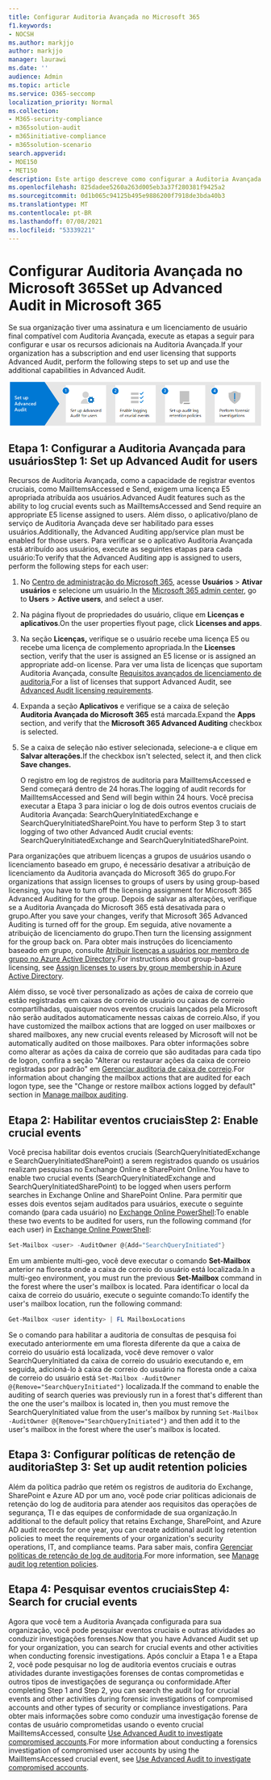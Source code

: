 ```yaml
---
title: Configurar Auditoria Avançada no Microsoft 365
f1.keywords:
- NOCSH
ms.author: markjjo
author: markjjo
manager: laurawi
ms.date: ''
audience: Admin
ms.topic: article
ms.service: O365-seccomp
localization_priority: Normal
ms.collection:
- M365-security-compliance
- m365solution-audit
- m365initiative-compliance
- m365solution-scenario
search.appverid:
- MOE150
- MET150
description: Este artigo descreve como configurar a Auditoria Avançada para que você possa realizar investigações forenses quando contas de usuário são comprometidas ou para investigar outros incidentes relacionados à segurança.
ms.openlocfilehash: 825dadee5260a263d005eb3a37f280381f9425a2
ms.sourcegitcommit: 0d1b065c94125b495e9886200f7918de3bda40b3
ms.translationtype: MT
ms.contentlocale: pt-BR
ms.lasthandoff: 07/08/2021
ms.locfileid: "53339221"
---
```

# <a name="set-up-advanced-audit-in-microsoft-365"></a><span data-ttu-id="8791f-103">Configurar Auditoria Avançada no Microsoft 365</span><span class="sxs-lookup"><span data-stu-id="8791f-103">Set up Advanced Audit in Microsoft 365</span></span>

<span data-ttu-id="8791f-104">Se sua organização tiver uma assinatura e um licenciamento de usuário final compatível com Auditoria Avançada, execute as etapas a seguir para configurar e usar os recursos adicionais na Auditoria Avançada.</span><span class="sxs-lookup"><span data-stu-id="8791f-104">If your organization has a subscription and end user licensing that supports Advanced Audit, perform the following steps to set up and use the additional capabilities in Advanced Audit.</span></span>

![Fluxo de trabalho para configurar a Auditoria Avançada](../media/AdvancedAuditWorkflow.png)

## <a name="step-1-set-up-advanced-audit-for-users"></a><span data-ttu-id="8791f-106">Etapa 1: Configurar a Auditoria Avançada para usuários</span><span class="sxs-lookup"><span data-stu-id="8791f-106">Step 1: Set up Advanced Audit for users</span></span>

<span data-ttu-id="8791f-107">Recursos de Auditoria Avançada, como a capacidade de registrar eventos cruciais, como MailItemsAccessed e Send, exigem uma licença E5 apropriada atribuída aos usuários.</span><span class="sxs-lookup"><span data-stu-id="8791f-107">Advanced Audit features such as the ability to log crucial events such as MailItemsAccessed and Send require an appropriate E5 license assigned to users.</span></span> <span data-ttu-id="8791f-108">Além disso, o aplicativo/plano de serviço de Auditoria Avançada deve ser habilitado para esses usuários.</span><span class="sxs-lookup"><span data-stu-id="8791f-108">Additionally, the Advanced Auditing app/service plan must be enabled for those users.</span></span> <span data-ttu-id="8791f-109">Para verificar se o aplicativo Auditoria Avançada está atribuído aos usuários, execute as seguintes etapas para cada usuário:</span><span class="sxs-lookup"><span data-stu-id="8791f-109">To verify that the Advanced Auditing app is assigned to users, perform the following steps for each user:</span></span>

1. <span data-ttu-id="8791f-110">No [Centro de administração do Microsoft 365](https://admin.microsoft.com/Adminportal), acesse **Usuários** > **Ativar usuários** e selecione um usuário.</span><span class="sxs-lookup"><span data-stu-id="8791f-110">In the [Microsoft 365 admin center](https://admin.microsoft.com/Adminportal), go to **Users** > **Active users**, and select a user.</span></span>

2. <span data-ttu-id="8791f-111">Na página flyout de propriedades do usuário, clique em **Licenças e aplicativos**.</span><span class="sxs-lookup"><span data-stu-id="8791f-111">On the user properties flyout page, click **Licenses and apps**.</span></span>

3. <span data-ttu-id="8791f-112">Na seção **Licenças,** verifique se o usuário recebe uma licença E5 ou recebe uma licença de complemento apropriada.</span><span class="sxs-lookup"><span data-stu-id="8791f-112">In the **Licenses** section, verify that the user is assigned an E5 license or is assigned an appropriate add-on license.</span></span> <span data-ttu-id="8791f-113">Para ver uma lista de licenças que suportam Auditoria Avançada, consulte [Requisitos avançados de licenciamento de auditoria.](auditing-solutions-overview.md#advanced-audit-1)</span><span class="sxs-lookup"><span data-stu-id="8791f-113">For a list of licenses that support Advanced Audit, see [Advanced Audit licensing requirements](auditing-solutions-overview.md#advanced-audit-1).</span></span>

4. <span data-ttu-id="8791f-114">Expanda a seção **Aplicativos** e verifique se a caixa de seleção **Auditoria Avançada do Microsoft 365** está marcada.</span><span class="sxs-lookup"><span data-stu-id="8791f-114">Expand the **Apps** section, and verify that the **Microsoft 365 Advanced Auditing** checkbox is selected.</span></span>

5. <span data-ttu-id="8791f-115">Se a caixa de seleção não estiver selecionada, selecione-a e clique em **Salvar alterações.**</span><span class="sxs-lookup"><span data-stu-id="8791f-115">If the checkbox isn't selected, select it, and then click **Save changes.**</span></span>

   <span data-ttu-id="8791f-116">O registro em log de registros de auditoria para MailItemsAccessed e Send começará dentro de 24 horas.</span><span class="sxs-lookup"><span data-stu-id="8791f-116">The logging of audit records for MailItemsAccessed and Send will begin within 24 hours.</span></span> <span data-ttu-id="8791f-117">Você precisa executar a Etapa 3 para iniciar o log de dois outros eventos cruciais de Auditoria Avançada: SearchQueryInitiatedExchange e SearchQueryInitiatedSharePoint.</span><span class="sxs-lookup"><span data-stu-id="8791f-117">You have to perform Step 3 to start logging of two other Advanced Audit crucial events: SearchQueryInitiatedExchange and SearchQueryInitiatedSharePoint.</span></span>

<span data-ttu-id="8791f-118">Para organizações que atribuem licenças a grupos de usuários usando o licenciamento baseado em grupo, é necessário desativar a atribuição de licenciamento da Auditoria avançada do Microsoft 365 do grupo.</span><span class="sxs-lookup"><span data-stu-id="8791f-118">For organizations that assign licenses to groups of users by using group-based licensing, you have to turn off the licensing assignment for Microsoft 365 Advanced Auditing for the group.</span></span> <span data-ttu-id="8791f-119">Depois de salvar as alterações, verifique se a Auditoria Avançada do Microsoft 365 está desativada para o grupo.</span><span class="sxs-lookup"><span data-stu-id="8791f-119">After you save your changes, verify that Microsoft 365 Advanced Auditing is turned off for the group.</span></span> <span data-ttu-id="8791f-120">Em seguida, ative novamente a atribuição de licenciamento do grupo.</span><span class="sxs-lookup"><span data-stu-id="8791f-120">Then turn the licensing assignment for the group back on.</span></span> <span data-ttu-id="8791f-121">Para obter mais instruções do licenciamento baseado em grupo, consulte [Atribuir licenças a usuários por membro de grupo no Azure Active Directory](/azure/active-directory/users-groups-roles/licensing-groups-assign).</span><span class="sxs-lookup"><span data-stu-id="8791f-121">For instructions about group-based licensing, see [Assign licenses to users by group membership in Azure Active Directory](/azure/active-directory/users-groups-roles/licensing-groups-assign).</span></span>

<span data-ttu-id="8791f-122">Além disso, se você tiver personalizado as ações de caixa de correio que estão registradas em caixas de correio de usuário ou caixas de correio compartilhadas, quaisquer novos eventos cruciais lançados pela Microsoft não serão auditados automaticamente nessas caixas de correio.</span><span class="sxs-lookup"><span data-stu-id="8791f-122">Also, if you have customized the mailbox actions that are logged on user mailboxes or shared mailboxes, any new crucial events released by Microsoft will not be automatically audited on those mailboxes.</span></span> <span data-ttu-id="8791f-123">Para obter informações sobre como alterar as ações da caixa de correio que são auditadas para cada tipo de logon, confira a seção "Alterar ou restaurar ações da caixa de correio registradas por padrão" em [Gerenciar auditoria de caixa de correio](enable-mailbox-auditing.md#change-or-restore-mailbox-actions-logged-by-default).</span><span class="sxs-lookup"><span data-stu-id="8791f-123">For information about changing the mailbox actions that are audited for each logon type, see the "Change or restore mailbox actions logged by default" section in [Manage mailbox auditing](enable-mailbox-auditing.md#change-or-restore-mailbox-actions-logged-by-default).</span></span>

## <a name="step-2-enable-crucial-events"></a><span data-ttu-id="8791f-124">Etapa 2: Habilitar eventos cruciais</span><span class="sxs-lookup"><span data-stu-id="8791f-124">Step 2: Enable crucial events</span></span>

<span data-ttu-id="8791f-125">Você precisa habilitar dois eventos cruciais (SearchQueryInitiatedExchange e SearchQueryInitiatedSharePoint) a serem registrados quando os usuários realizam pesquisas no Exchange Online e SharePoint Online.</span><span class="sxs-lookup"><span data-stu-id="8791f-125">You have to enable two crucial events (SearchQueryInitiatedExchange and SearchQueryInitiatedSharePoint) to be logged when users perform searches in Exchange Online and SharePoint Online.</span></span> <span data-ttu-id="8791f-126">Para permitir que esses dois eventos sejam auditados para usuários, execute o seguinte comando (para cada usuário) no [Exchange Online PowerShell](/powershell/exchange/connect-to-exchange-online-powershell):</span><span class="sxs-lookup"><span data-stu-id="8791f-126">To enable these two events to be audited for users, run the following command (for each user) in [Exchange Online PowerShell](/powershell/exchange/connect-to-exchange-online-powershell):</span></span>

```powershell
Set-Mailbox <user> -AuditOwner @{Add="SearchQueryInitiated"}
```

<span data-ttu-id="8791f-127">Em um ambiente multi-geo, você deve executar o comando **Set-Mailbox** anterior na floresta onde a caixa de correio do usuário está localizada.</span><span class="sxs-lookup"><span data-stu-id="8791f-127">In a multi-geo environment, you must run the previous **Set-Mailbox** command in the forest where the user's mailbox is located.</span></span> <span data-ttu-id="8791f-128">Para identificar o local da caixa de correio do usuário, execute o seguinte comando:</span><span class="sxs-lookup"><span data-stu-id="8791f-128">To identify the user's mailbox location, run the following command:</span></span> 

```powershell
Get-Mailbox <user identity> | FL MailboxLocations
```

<span data-ttu-id="8791f-129">Se o comando para habilitar a auditoria de consultas de pesquisa foi executado anteriormente em uma floresta diferente da que a caixa de correio do usuário está localizada, você deve remover o valor SearchQueryInitiated da caixa de correio do usuário executando e, em seguida, adicioná-lo à caixa de correio do usuário na floresta onde a caixa de correio do usuário está `Set-Mailbox -AuditOwner @{Remove="SearchQueryInitiated"}` localizada.</span><span class="sxs-lookup"><span data-stu-id="8791f-129">If the command to enable the auditing of search queries was previously run in a forest that's different than the one the user's mailbox is located in, then you must remove the SearchQueryInitiated value from the user's mailbox by running `Set-Mailbox -AuditOwner @{Remove="SearchQueryInitiated"}` and then add it to the user's mailbox in the forest where the user's mailbox is located.</span></span>

## <a name="step-3-set-up-audit-retention-policies"></a><span data-ttu-id="8791f-130">Etapa 3: Configurar políticas de retenção de auditoria</span><span class="sxs-lookup"><span data-stu-id="8791f-130">Step 3: Set up audit retention policies</span></span>

<span data-ttu-id="8791f-131">Além da política padrão que retém os registros de auditoria do Exchange, SharePoint e Azure AD por um ano, você pode criar políticas adicionais de retenção do log de auditoria para atender aos requisitos das operações de segurança, TI e das equipes de conformidade de sua organização.</span><span class="sxs-lookup"><span data-stu-id="8791f-131">In additional to the default policy that retains Exchange, SharePoint, and Azure AD audit records for one year, you can create additional audit log retention policies to meet the requirements of your organization's security operations, IT, and compliance teams.</span></span> <span data-ttu-id="8791f-132">Para saber mais, confira [Gerenciar políticas de retenção de log de auditoria](audit-log-retention-policies.md).</span><span class="sxs-lookup"><span data-stu-id="8791f-132">For more information, see [Manage audit log retention policies](audit-log-retention-policies.md).</span></span>

## <a name="step-4-search-for-crucial-events"></a><span data-ttu-id="8791f-133">Etapa 4: Pesquisar eventos cruciais</span><span class="sxs-lookup"><span data-stu-id="8791f-133">Step 4: Search for crucial events</span></span>

<span data-ttu-id="8791f-134">Agora que você tem a Auditoria Avançada configurada para sua organização, você pode pesquisar eventos cruciais e outras atividades ao conduzir investigações forenses.</span><span class="sxs-lookup"><span data-stu-id="8791f-134">Now that you have Advanced Audit set up for your organization, you can search for crucial events and other activities when conducting forensic investigations.</span></span> <span data-ttu-id="8791f-135">Após concluir a Etapa 1 e a Etapa 2, você pode pesquisar no log de auditoria eventos cruciais e outras atividades durante investigações forenses de contas comprometidas e outros tipos de investigações de segurança ou conformidade.</span><span class="sxs-lookup"><span data-stu-id="8791f-135">After completing Step 1 and Step 2, you can search the audit log for crucial events and other activities during forensic investigations of compromised accounts and other types of security or compliance investigations.</span></span> <span data-ttu-id="8791f-136">Para obter mais informações sobre como conduzir uma investigação forense de contas de usuário comprometidas usando o evento crucial MailItemsAccessed, consulte [Use Advanced Audit to investigate compromised accounts](mailitemsaccessed-forensics-investigations.md).</span><span class="sxs-lookup"><span data-stu-id="8791f-136">For more information about conducting a forensics investigation of compromised user accounts by using the MailItemsAccessed crucial event, see [Use Advanced Audit to investigate compromised accounts](mailitemsaccessed-forensics-investigations.md).</span></span>
